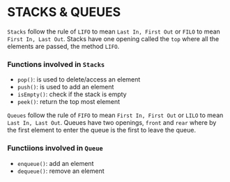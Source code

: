 # STACKS & QUEUES

`Stacks` follow the rule of `LIFO` to mean `Last In, First Out` or `FILO` to mean `First In, Last Out`.
Stacks have one opening called the `top` where all the elements are passed, the method `LIFO`.

### Functions involved in `Stacks`

- `pop()`: is used to delete/access an element
- `push()`: is used to add an element 
- `isEmpty()`: check if the stack is empty
- `peek()`: return the top most element

`Queues` follow the rule of `FIFO` to mean `First In, First Out` or `LILO` to mean `Last In, Last Out`.
Queues have two openings, `front` and `rear` where by the first element to enter the queue is the first to leave the queue.

### Functiions involved in `Queue`

- `enqueue()`: add an element
- `dequeue()`: remove an element

